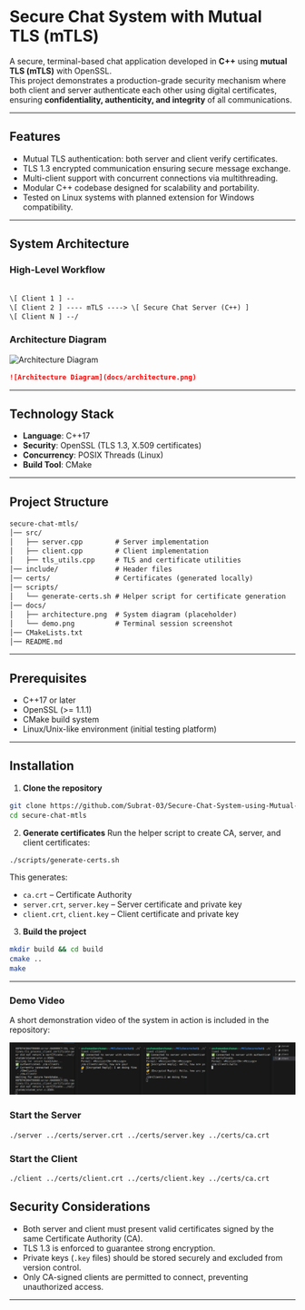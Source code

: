 


# Secure Chat System with Mutual TLS (mTLS)

A secure, terminal-based chat application developed in **C++** using **mutual TLS (mTLS)** with OpenSSL.  
This project demonstrates a production-grade security mechanism where both client and server authenticate each other using digital certificates, ensuring **confidentiality, authenticity, and integrity** of all communications.

---

## Features
- Mutual TLS authentication: both server and client verify certificates.  
- TLS 1.3 encrypted communication ensuring secure message exchange.  
- Multi-client support with concurrent connections via multithreading.  
- Modular C++ codebase designed for scalability and portability.  
- Tested on Linux systems with planned extension for Windows compatibility.  

---

## System Architecture

### High-Level Workflow
```

\[ Client 1 ] --
\[ Client 2 ] ---- mTLS ----> \[ Secure Chat Server (C++) ]
\[ Client N ] --/

````

### Architecture Diagram

![Architecture Diagram](./ChatGPT%20Image%20Jul%2024%2C%202025%2C%2004_11_16%20PM.png)
 

```markdown
![Architecture Diagram](docs/architecture.png)
````

---

## Technology Stack

* **Language**: C++17
* **Security**: OpenSSL (TLS 1.3, X.509 certificates)
* **Concurrency**: POSIX Threads (Linux)
* **Build Tool**: CMake

---

## Project Structure

```
secure-chat-mtls/
│── src/
│   ├── server.cpp        # Server implementation
│   ├── client.cpp        # Client implementation
│   ├── tls_utils.cpp     # TLS and certificate utilities
│── include/              # Header files
│── certs/                # Certificates (generated locally)
│── scripts/
│   └── generate-certs.sh # Helper script for certificate generation
│── docs/
│   ├── architecture.png  # System diagram (placeholder)
│   └── demo.png          # Terminal session screenshot
│── CMakeLists.txt
│── README.md
```

---

## Prerequisites

* C++17 or later
* OpenSSL (>= 1.1.1)
* CMake build system
* Linux/Unix-like environment (initial testing platform)

---

## Installation

1. **Clone the repository**

```bash
git clone https://github.com/Subrat-03/Secure-Chat-System-using-Mutual-TLS.git
cd secure-chat-mtls
```

2. **Generate certificates**
   Run the helper script to create CA, server, and client certificates:

```bash
./scripts/generate-certs.sh
```

This generates:

* `ca.crt` – Certificate Authority
* `server.crt`, `server.key` – Server certificate and private key
* `client.crt`, `client.key` – Client certificate and private key

3. **Build the project**

```bash
mkdir build && cd build
cmake ..
make
```

---

### Demo Video

A short demonstration video of the system in action is included in the repository:

[![Watch the video](Screenshot.png)](code_demo.mp4)


### Start the Server

```bash
./server ../certs/server.crt ../certs/server.key ../certs/ca.crt
```

### Start the Client

```bash
./client ../certs/client.crt ../certs/client.key ../certs/ca.crt
```

## Security Considerations

* Both server and client must present valid certificates signed by the same Certificate Authority (CA).
* TLS 1.3 is enforced to guarantee strong encryption.
* Private keys (`.key` files) should be stored securely and excluded from version control.
* Only CA-signed clients are permitted to connect, preventing unauthorized access.

---


